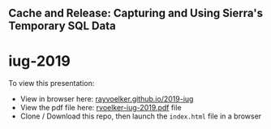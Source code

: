 ## Cache and Release: Capturing and Using Sierra's Temporary SQL Data
# iug-2019

To view this presentation:

* View in browser here: [rayvoelker.github.io/2019-iug](https://rayvoelker.github.io/2019-iug)
* View the pdf file here: [rvoelker-iug-2019.pdf](https://rayvoelker.github.io/2019-iug/iug-2019-rvoelker.pdf) file
* Clone / Download this repo, then launch the `index.html` file in a browser


